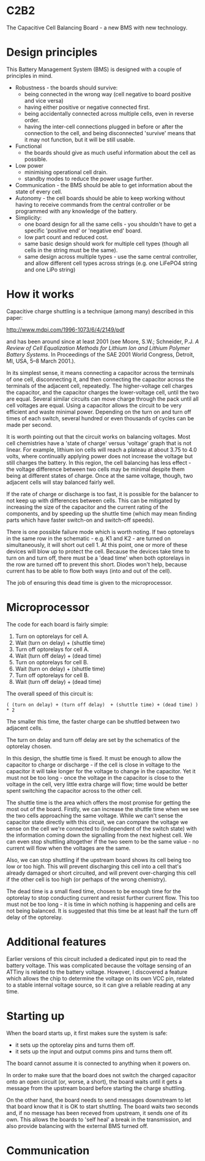 C2B2
====

The Capacitive Cell Balancing Board - a new BMS with new technology.

Design principles
=================

This Battery Management System (BMS) is designed with a couple of principles
in mind.

* Robustness - the boards should survive:
  - being connected in the wrong way (cell negative to board positive and 
    vice versa)
  - having either positive or negative connected first.
  - being accidentally connected across multiple cells, even in reverse
    order.
  - having the inter-cell connections plugged in before or after the
    connection to the cell, and being disconnected 
  'survive' means that it may not function, but it will be still usable.
* Functional
  - the boards should give as much useful information about the cell as
    possible.
* Low power
  - minimising operational cell drain.
  - standby modes to reduce the power usage further.
* Communication - the BMS should be able to get information about the state
  of every cell.
* Autonomy - the cell boards should be able to keep working without having
  to receive commands from the central controller or be programmed with
  any knowledge of the battery.
* Simplicity:
  - one board design for all the same cells - you shouldn't have to get a
    specific 'positive end' or 'negative end' board.
  - low part count and reduced cost.
  - same basic design should work for multiple cell types (though all cells
    in the string must be the same).
  - same design across multiple types - use the same central controller, and
    allow different cell types across strings (e.g. one LiFePO4 string and
    one LiPo string)

How it works
============

Capacitive charge shuttling is a technique (among many) described in 
this paper:

http://www.mdpi.com/1996-1073/6/4/2149/pdf‎

and has been around since at least 2001 (see Moore, S.W.; Schneider, 
P.J. *A Review of Cell Equalization Methods for Lithium Ion and Lithium 
Polymer Battery Systems*. In Proceedings of the SAE 2001 World Congress, 
Detroit, MI, USA, 5–8 March 2001.).

In its simplest sense, it means connecting a capacitor across the 
terminals of one cell, disconnecting it, and then connecting the 
capacitor across the terminals of the adjacent cell, repeatedly.  The 
higher-voltage cell charges the capacitor, and the capacitor charges the 
lower-voltage cell, until the two are equal.  Several similar circuits can
move charge through the pack until all cell voltages are equal.  Using a
capacitor allows the circuit to be very efficient and waste minimal power.
Depending on the turn on and turn off times of each switch, several hundred
or even thousands of cycles can be made per second.

It is worth pointing out that the circuit works on balancing voltages.
Most cell chemistries have a 'state of charge' versus 'voltage' graph that
is not linear.  For example, lithium ion cells will reach a plateau at about
3.75 to 4.0 volts, where continually applying power does not increase the
voltage but still charges the battery.  In this region, the cell balancing
has less effect - the voltage difference between two cells may be minimal
despite them being at different states of charge.  Once at the same voltage,
though, two adjacent cells will stay balanced fairly well.

If the rate of charge or discharge is too fast, it is possible for the 
balancer to not keep up with differences between cells.  This can be
mitigated by increasing the size of the capacitor and the current rating
of the components, and by speeding up the shuttle time (which may mean
finding parts which have faster switch-on and switch-off speeds).

There is one possible failure mode which is worth noting.  If two
optorelays in the same row in the schematic - e.g. K1 and K2 - are turned
on simultaneously, it will short out cell 1.  At this point, one or more 
of these devices will blow up to protect the cell.  Because the devices
take time to turn on and turn off, there must be a 'dead time' when both
optorelays in the row are turned off to prevent this short.  Diodes won't
help, because current has to be able to flow both ways (into and out of
the cell).

The job of ensuring this dead time is given to the microprocessor.

Microprocessor
==============

The code for each board is fairly simple:

  1. Turn on optorelays for cell A.
  2. Wait (turn on delay) + (shuttle time)
  3. Turn off optorelays for cell A.
  4. Wait (turn off delay) + (dead time)
  5. Turn on optorelays for cell B.
  6. Wait (turn on delay) + (shuttle time)
  7. Turn off optorelays for cell B.
  8. Wait (turn off delay) + (dead time)

The overall speed of this circuit is:

`( (turn on delay) + (turn off delay)  + (shuttle time) + (dead time) ) * 2`
  
The smaller this time, the faster charge can be shuttled between two
adjacent cells.

The turn on delay and turn off delay are set by the schematics of the 
optorelay chosen.

In this design, the shuttle time is fixed.  It must be enough to allow
the capacitor to charge or discharge - if the cell is close in voltage to
the capacitor it will take longer for the voltage to change in the
capacitor.  Yet it must not be too long - once the voltage in the capacitor
is close to the voltage in the cell, very little extra charge will flow;
time would be better spent switching the capacitor across to the other cell.

The shuttle time is the area which offers the most promise for getting the
most out of the board.  Firstly, we can increase the shuttle time when we
see the two cells approaching the same voltage.  While we can't sense the
capacitor state directly with this circuit, we can compare the voltage we
sense on the cell we're connected to (independent of the switch state) with
the information coming down the signalling from the next highest cell.  We
can even stop shuttling altogether if the two seem to be the same value -
no current will flow when the voltages are the same.

Also, we can stop shuttling if the upstream board shows its cell being too
low or too high.  This will prevent discharging this cell into a cell that's
already damaged or short circuited, and will prevent over-charging this cell
if the other cell is too high (or perhaps of the wrong chemistry).

The dead time is a small fixed time, chosen to be enough time for the 
optorelay to stop conducting current and resist further current flow. This 
too must not be too long - it is time in which nothing is happening and 
cells are not being balanced.  It is suggested that this time be at least 
half the turn off delay of the optorelay.

Additional features
===================

Earlier versions of this circuit included a dedicated input pin to read
the battery voltage.  This was complicated because the voltage sensing of an
ATTiny is related to the battery voltage.  However, I discovered a feature
which allows the chip to determine the voltage on its own VCC pin, related
to a stable internal voltage source, so it can give a reliable reading at
any time.

Starting up
===========

When the board starts up, it first makes sure the system is safe:

 * it sets up the optorelay pins and turns them off.
 * it sets up the input and output comms pins and turns them off.

The board cannot assume it is connected to anything when it powers on.

In order to make sure that the board does not switch the charged capacitor
onto an open circuit (or, worse, a short), the board waits until it gets
a message from the upstream board before starting the charge shuttling.

On the other hand, the board needs to send messages downstream to let that 
board know that it is OK to start shuttling.  The board waits two seconds 
and, if no message has been receved from upstream, it sends one of its own. 
This allows the boards to 'self heal' a break in the transmission, and 
also provide balancing with the external BMS turned off.

Communication
=============

